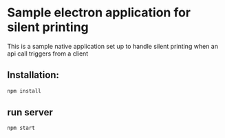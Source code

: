 # Sample electron application for silent printing

This is a sample native application set up to handle silent printing when an api call triggers from a client

## Installation:
```sh
npm install
```

## run server
```sh
npm start
```
